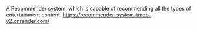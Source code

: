 A Recommender system, which is capable of recommending all the types of entertainment content.
https://recommender-system-tmdb-v2.onrender.com/
